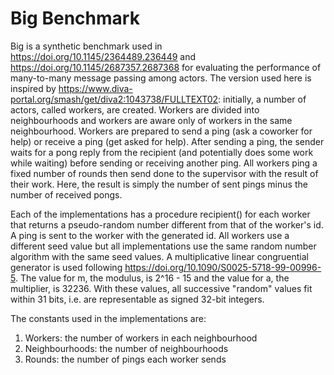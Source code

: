 # Big Benchmark

Big is a synthetic benchmark used in https://doi.org/10.1145/2364489.236449 and
https://doi.org/10.1145/2687357.2687368 for evaluating the performance of
many-to-many message passing among actors. The version used here is inspired by
https://www.diva-portal.org/smash/get/diva2:1043738/FULLTEXT02: initially, a
number of actors, called workers, are created. Workers are divided into
neighbourhoods and workers are aware only of workers in the same neighbourhood.
Workers are prepared to send a ping (ask a coworker for help) or receive a ping
(get asked for help). After sending a ping, the sender waits for a pong reply
from the recipient  (and potentially does some work while waiting) before
sending or receiving another ping. All workers ping a fixed number of rounds
then send done to the supervisor with the result of their work. Here, the result
is simply the number of sent pings minus the number of received pongs.

Each of the implementations has a procedure recipient() for each worker that
returns a pseudo-random number different from that of the worker's id. A ping
is sent to the worker with the generated id. All workers use a different seed
value but all implementations use the same random number algorithm with the
same seed values. A multiplicative linear congruential generator is used
following https://doi.org/10.1090/S0025-5718-99-00996-5. The value for m, the
modulus, is 2^16 - 15 and the value for a, the multiplier, is 32236. With these
values, all successive "random" values fit within 31 bits, i.e. are
representable as signed 32-bit integers.

The constants used in the implementations are:
1. Workers: the number of workers in each neighbourhood
2. Neighbourhoods: the number of neighbourhoods
3. Rounds: the number of pings each worker sends
